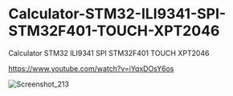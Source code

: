 # Calculator-STM32-ILI9341-SPI-STM32F401-TOUCH-XPT2046
Calculator STM32 ILI9341 SPI STM32F401 TOUCH XPT2046

https://www.youtube.com/watch?v=iYqxDOsY6os

![Screenshot_213](https://user-images.githubusercontent.com/31142397/234123062-4209bc94-82ad-47d7-9d7f-61179dc19ac5.jpg)

